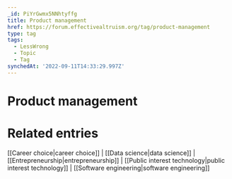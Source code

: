 ```yaml
---
_id: PiYrGwmx5NNhtyffg
title: Product management
href: https://forum.effectivealtruism.org/tag/product-management
type: tag
tags:
  - LessWrong
  - Topic
  - Tag
synchedAt: '2022-09-11T14:33:29.997Z'
---
```

# Product management

Related entries
===============

[[Career choice|career choice]] | [[Data science|data science]] | [[Entrepreneurship|entrepreneurship]] | [[Public interest technology|public interest technology]] | [[Software engineering|software engineering]]